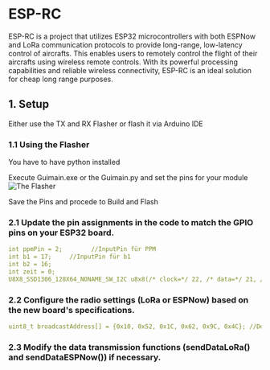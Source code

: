 # ESP-RC


ESP-RC is a project that utilizes ESP32 microcontrollers with both ESPNow and LoRa communication protocols to provide long-range, low-latency control of aircrafts. This enables users to remotely control the flight of their aircrafts using wireless remote controls. With its powerful processing capabilities and reliable wireless connectivity, ESP-RC is an ideal solution for cheap long range purposes.

## 1. Setup
Either use the TX and RX Flasher or flash it via Arduino IDE

### 1.1 Using the Flasher 
You have to have python installed 

Execute Guimain.exe or the Guimain.py and set the pins for your module
![The Flasher]([http://url/to/img.png](https://raw.githubusercontent.com/MasterLox/ESP-RC/main/image/flasher.png?token=GHSAT0AAAAAACAHZ2D55ZNHJKF7SLB7LQVMZDHXRYQ))

Save the Pins and procede to Build and Flash


### 2.1 Update the pin assignments in the code to match the GPIO pins on your ESP32 board.
```yaml
int ppmPin = 2;        //InputPin für PPM
int b1 = 17;     //InputPin für b1
int b2 = 16;      
int zeit = 0;
U8X8_SSD1306_128X64_NONAME_SW_I2C u8x8(/* clock=*/ 22, /* data=*/ 21, /* reset=*/ U8X8_PIN_NONE);
```

### 2.2 Configure the radio settings (LoRa or ESPNow) based on the new board's specifications.
```yaml
uint8_t broadcastAddress[] = {0x10, 0x52, 0x1C, 0x62, 0x9C, 0x4C}; //Define ESP-Rx-MacAdress

```

### 2.3 Modify the data transmission functions (sendDataLoRa() and sendDataESPNow()) if necessary.
